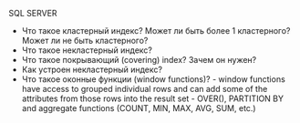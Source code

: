 SQL SERVER
* Что такое кластерный индекс? Может ли быть более 1 кластерного? Может ли не быть кластерного?
* Что такое некластерный индекс?
* Что такое покрывающий (covering) index? Зачем он нужен?
* Как устроен некластерный индекс?
* Что такое оконные функции (window functions)? - window functions have access to grouped individual rows and can add       some of the attributes from those rows into the result set - OVER(), PARTITION BY and aggregate functions (COUNT, MIN,      MAX, AVG, SUM, etc.)